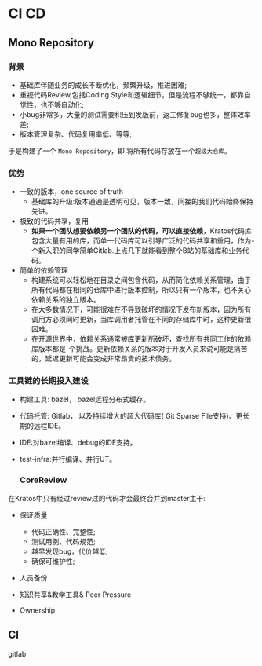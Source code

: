 # CI CD

## Mono Repository

### 背景



* 基础库伴随业务的成长不断优化，频繁升级，推进困难;
* 重视代码Review,包括Coding Style和逻辑细节，但是流程不够统一，都靠自觉性，也不够自动化;
* 小bug非常多，大量的测试需要积压到发版前，返工修复bug也多，整体效率差;
* 版本管理复杂、代码复用率低、等等;



于是构建了一个 `Mono Repository`，即 将所有代码存放在一个`超级大仓库`。



### 优势

* 一致的版本，one source of truth
  * 基础库的升级:版本通通是透明可见，版本一致，间接的我们代码始终保持先进。
* 极致的代码共享，复用
  * **如果一个团队想要依赖另一个团队的代码，可以直接依赖**，Kratos代码库包含大量有用的库，而单一代码库可以引导广泛的代码共享和重用，作为-个新入职的同学简单Gitlab.上点几下就能看到整个B站的基础库和业务代码。
* 简单的依赖管理
    * 构建系统可以轻松地在目录之间包含代码，从而简化依赖关系管理，由于所有代码都在相同的仓库中进行版本控制，所以只有一个版本，也不关心依赖关系的独立版本。
    * 在大多数情况下，可能很难在不导致破坏的情况下发布新版本，因为所有调用方必须同时更新，当库调用者托管在不同的存储库中时，这种更新很困难。
    * 在开源世界中，依赖关系通常被库更新所破坏，查找所有共同工作的依赖库版本都是-个挑战。更新依赖关系的版本对于开发人员来说可能是痛苦的，延迟更新可能会变成非常昂贵的技术债务。



### 工具链的长期投入建设

* 构建工具: bazel， bazel远程分布式缓存。

* 代码托管: Gitlab， 以及持续增大的超大代码库( Git Sparse File支持)、更长期的远程IDE。

* IDE:对bazel编译、debug的IDE支持。

* test-infra:并行编译、并行UT。



  ### CoreReview

在Kratos中只有经过review过的代码才会最终合并到master主干:

* 保证质量
  * 代码正确性、完整性;
  * 测试用例、代码规范;
  * 越早发现bug，代价越低;
  * 确保可维护性;

* 人员备份
* 知识共享&教学工具& Peer Pressure
* Ownership



## CI

gitlab

